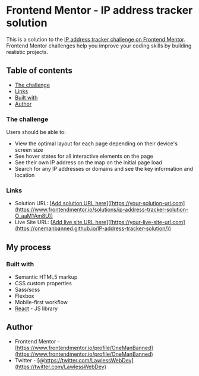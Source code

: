 # Frontend Mentor - IP address tracker solution

This is a solution to the [IP address tracker challenge on Frontend Mentor](https://www.frontendmentor.io/challenges/ip-address-tracker-I8-0yYAH0). Frontend Mentor challenges help you improve your coding skills by building realistic projects. 

## Table of contents

  - [The challenge](#the-challenge)  
  - [Links](#links)
  - [Built with](#built-with)
  - [Author](#author)

### The challenge

Users should be able to:

- View the optimal layout for each page depending on their device's screen size
- See hover states for all interactive elements on the page
- See their own IP address on the map on the initial page load
- Search for any IP addresses or domains and see the key information and location

### Links

- Solution URL: [[Add solution URL here](https://www.frontendmentor.io/solutions/ip-address-tracker-solution-O_aaM1Am8U)]([https://your-solution-url.com](https://www.frontendmentor.io/solutions/ip-address-tracker-solution-O_aaM1Am8U))
- Live Site URL: [[Add live site URL here](https://onemanbanned.github.io/IP-address-tracker-solution/)]([https://your-live-site-url.com](https://onemanbanned.github.io/IP-address-tracker-solution/))

## My process

### Built with

- Semantic HTML5 markup
- CSS custom properties
- Sass/scss
- Flexbox
- Mobile-first workflow
- [React](https://reactjs.org/) - JS library


## Author

- Frontend Mentor - [https://www.frontendmentor.io/profile/OneManBanned](https://www.frontendmentor.io/profile/OneManBanned)
- Twitter - [@https://twitter.com/LawlessWebDev](https://twitter.com/LawlessWebDev)

